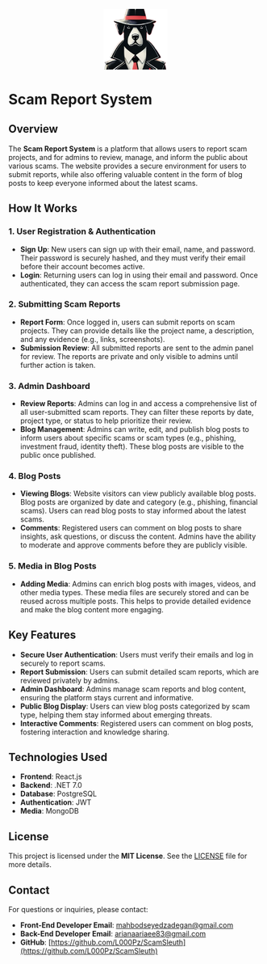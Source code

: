 <p align="center">
  <img width="25%" src="Front-end/scam_sleuth/src/assets/images/hero.png" />
</p>

# Scam Report System

## Overview

The **Scam Report System** is a platform that allows users to report scam projects, and for admins to review, manage, and inform the public about various scams. The website provides a secure environment for users to submit reports, while also offering valuable content in the form of blog posts to keep everyone informed about the latest scams.

## How It Works

### 1. **User Registration & Authentication**
- **Sign Up**: New users can sign up with their email, name, and password. Their password is securely hashed, and they must verify their email before their account becomes active.
- **Login**: Returning users can log in using their email and password. Once authenticated, they can access the scam report submission page.

### 2. **Submitting Scam Reports**
- **Report Form**: Once logged in, users can submit reports on scam projects. They can provide details like the project name, a description, and any evidence (e.g., links, screenshots).
- **Submission Review**: All submitted reports are sent to the admin panel for review. The reports are private and only visible to admins until further action is taken.

### 3. **Admin Dashboard**
- **Review Reports**: Admins can log in and access a comprehensive list of all user-submitted scam reports. They can filter these reports by date, project type, or status to help prioritize their review.
- **Blog Management**: Admins can write, edit, and publish blog posts to inform users about specific scams or scam types (e.g., phishing, investment fraud, identity theft). These blog posts are visible to the public once published.
  
### 4. **Blog Posts**
- **Viewing Blogs**: Website visitors can view publicly available blog posts. Blog posts are organized by date and category (e.g., phishing, financial scams). Users can read blog posts to stay informed about the latest scams.
- **Comments**: Registered users can comment on blog posts to share insights, ask questions, or discuss the content. Admins have the ability to moderate and approve comments before they are publicly visible.

### 5. **Media in Blog Posts**
- **Adding Media**: Admins can enrich blog posts with images, videos, and other media types. These media files are securely stored and can be reused across multiple posts. This helps to provide detailed evidence and make the blog content more engaging.

## Key Features

- **Secure User Authentication**: Users must verify their emails and log in securely to report scams.
- **Report Submission**: Users can submit detailed scam reports, which are reviewed privately by admins.
- **Admin Dashboard**: Admins manage scam reports and blog content, ensuring the platform stays current and informative.
- **Public Blog Display**: Users can view blog posts categorized by scam type, helping them stay informed about emerging threats.
- **Interactive Comments**: Registered users can comment on blog posts, fostering interaction and knowledge sharing.

## Technologies Used

- **Frontend**: React.js
- **Backend**: .NET 7.0
- **Database**: PostgreSQL
- **Authentication**: JWT
- **Media**: MongoDB

## License

This project is licensed under the **MIT License**. See the [LICENSE](LICENSE) file for more details.

## Contact

For questions or inquiries, please contact:

- **Front-End Developer Email**: [mahbodseyedzadegan@gmail.com](mailto:mahbodseyedzadegan@gmail.com)
- **Back-End Developer Email**: [arianaariaee83@gmail.com](mailto:arianaariaee83@gmail.com)
- **GitHub**: [https://github.com/L000Pz/ScamSleuth](https://github.com/L000Pz/ScamSleuth)


